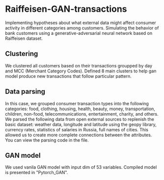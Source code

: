 # Raiffeisen-GAN-transactions
Implementing hypotheses about what external data might affect consumer activity in different categories among customers. Simulating the behavior of bank customers using a generative-adversarial neural network based on Raiffeisen dataset.
## Clustering
We clustered all customers based on their transactions groupped by day and MCC (Merchant Category Codes). Defined 8 main clusters to help gan model produce new transactions that follow particular pattern. 
## Data parsing
In this case, we grouped consumer transaction types into the following categories: food, clothing, housing, health, beauty, money, transportation, children, non-food, telecommunications, entertainment, charity, and others.
We parsed the following data from open external sources to replenish the basic dataset: weather data, longitude and latitude using the geopy library, currency rates, statistics of salaries in Russia, full names of cities.
This allowed us to create more complete connections between the attributes. You can view the parsing code in the file.
## GAN model
We used vanila GAN model with input dim of 53 variables. Compiled model is presented in "Pytorch_GAN". 
